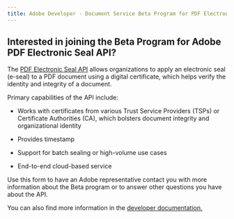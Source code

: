 ```yaml
---
title: Adobe Developer - Document Service Beta Program for PDF Electronic Seal API - form
---
```


<TextBlock slots="heading, text" width="100%" theme="lightest"  alignment="yes"  className="py-0 text-align-left div-p-0 left-content accessibility-text-blade text-blade-header heading-accessibility" />

## Interested in joining the Beta Program for Adobe PDF Electronic Seal API?

The <a href="https://developer.adobe.com/document-services/docs/overview/pdf-electronic-seal-api/">PDF Electronic Seal API</a> allows organizations to apply an electronic seal (e-seal) to a PDF document using a digital certificate, which helps verify the identity and integrity of a document.

<TextBlock slots="text" width="100%" theme="lightest"  alignment="yes" paddingTop="5" paddingBottom='5' className="py-0 div-p-0 left-content accessibility-text-blade"/>

Primary capabilities of the API include:

<TextBlock slots="text" width="100%" theme="lightest"  alignment="yes" paddingTop="5" paddingBottom='5' className="py-0 div-p-0 left-content accessibility-text-blade"/>

- Works with certificates from various Trust Service Providers (TSPs) or Certificate Authorities (CA), which bolsters document integrity and organizational identity

- Provides timestamp

- Support for batch sealing or high-volume use cases

- End-to-end cloud-based service

<TextBlock slots="text" width="100%" theme="lightest"  alignment="yes" paddingTop="5" paddingBottom='5' className="py-0 div-p-0 left-content accessibility-text-blade"/>

Use this form to have an Adobe representative contact you with more information about the Beta program or to answer other questions you have about the API.

<TextBlock slots="text" width="100%" theme="lightest"  alignment="yes" paddingTop="5" paddingBottom='5' className="py-0 div-p-0 left-content accessibility-text-blade accessibility-content link linking"/>

You can also find more information in the <a title="developer documentation" href="https://developer.adobe.com/document-services/docs/overview/pdf-electronic-seal-api/">developer documentation.</a>
